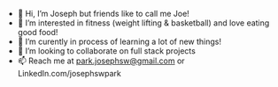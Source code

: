 - 👋 Hi, I’m Joseph but friends like to call me Joe!
- 👀 I’m interested in fitness (weight lifting & basketball) and love eating good food!
- 🌱 I’m curently in process of learning a lot of new things! 
- 💞️ I’m looking to collaborate on full stack projects
- 📫 Reach me at park.josephsw@gmail.com or LinkedIn.com/josephswpark 



<!---
josephswpark/josephswpark is a ✨ special ✨ repository because its `README.md` (this file) appears on your GitHub profile.
You can click the Preview link to take a look at your changes.
--->
